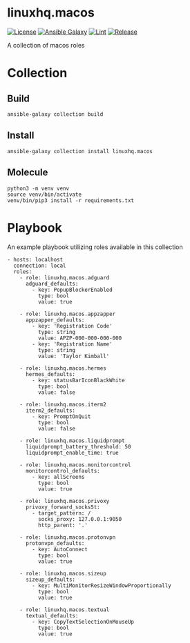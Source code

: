 # linuxhq.macos

[![License](https://img.shields.io/badge/license-GPLv3-lightgreen)](https://www.gnu.org/licenses/gpl-3.0.en.html#license-text)
[![Ansible Galaxy](https://img.shields.io/badge/collection-linuxhq.macos-blue)](https://galaxy.ansible.com/linuxhq/macos)
[![Lint](https://github.com/linuxhq/ansible-collection-macos/actions/workflows/pre-commit.yml/badge.svg)](https://github.com/linuxhq/ansible-collection-macos/actions/workflows/pre-commit.yml)
[![Release](https://github.com/linuxhq/ansible-collection-macos/actions/workflows/release.yml/badge.svg)](https://github.com/linuxhq/ansible-collection-macos/actions/workflows/release.yml)

A collection of macos roles

# Collection

## Build

    ansible-galaxy collection build

## Install

    ansible-galaxy collection install linuxhq.macos

## Molecule

    python3 -m venv venv
    source venv/bin/activate
    venv/bin/pip3 install -r requirements.txt

# Playbook

An example playbook utilizing roles available in this collection

    - hosts: localhost
      connection: local
      roles:
        - role: linuxhq.macos.adguard
          adguard_defaults:
            - key: PopupBlockerEnabled
              type: bool
              value: true

        - role: linuxhq.macos.appzapper
          appzapper_defaults:
            - key: 'Registration Code'
              type: string
              value: APZP-000-000-000-000
            - key: 'Registration Name'
              type: string
              value: 'Taylor Kimball'

        - role: linuxhq.macos.hermes
          hermes_defaults:
            - key: statusBarIconBlackWhite
              type: bool
              value: false

        - role: linuxhq.macos.iterm2
          iterm2_defaults:
            - key: PromptOnQuit
              type: bool
              value: false

        - role: linuxhq.macos.liquidprompt
          liquidprompt_battery_threshold: 50
          liquidprompt_enable_time: true

        - role: linuxhq.macos.monitorcontrol
          monitorcontrol_defaults:
            - key: allScreens
              type: bool
              value: true

        - role: linuxhq.macos.privoxy
          privoxy_forward_socks5t:
            - target_pattern: /
              socks_proxy: 127.0.0.1:9050
              http_parent: '.'

        - role: linuxhq.macos.protonvpn
          protonvpn_defaults:
            - key: AutoConnect
              type: bool
              value: true

        - role: linuxhq.macos.sizeup
          sizeup_defaults:
            - key: MultiMonitorResizeWindowProportionally
              type: bool
              value: true

        - role: linuxhq.macos.textual
          textual_defaults:
            - key: CopyTextSelectionOnMouseUp
              type: bool
              value: true
